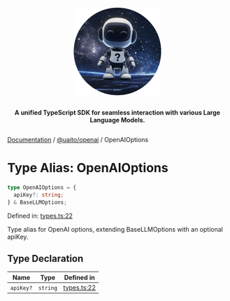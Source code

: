 <div style="display:flex; flex-direction:column; align-items:center;">
<p align="center">
  <img src="../UAITO.png" alt="UAITO Logo" width="200"/>
</p>

<p align="center">
  <strong>A unified TypeScript SDK for seamless interaction with various Large Language Models.</strong>
</p>
</div>

[Documentation](README.md) / [@uaito/openai](@uaito.openai.md) / OpenAIOptions

# Type Alias: OpenAIOptions

```ts
type OpenAIOptions = {
  apiKey?: string;
} & BaseLLMOptions;
```

Defined in: [types.ts:22](https://github.com/elribonazo/uaito/blob/91c83b1555092b9f034f87c6de2e2d4cee9b809c/packages/openai/src/types.ts#L22)

Type alias for OpenAI options, extending BaseLLMOptions with an optional apiKey.

## Type Declaration

| Name | Type | Defined in |
| ------ | ------ | ------ |
| `apiKey?` | `string` | [types.ts:22](https://github.com/elribonazo/uaito/blob/91c83b1555092b9f034f87c6de2e2d4cee9b809c/packages/openai/src/types.ts#L22) |

